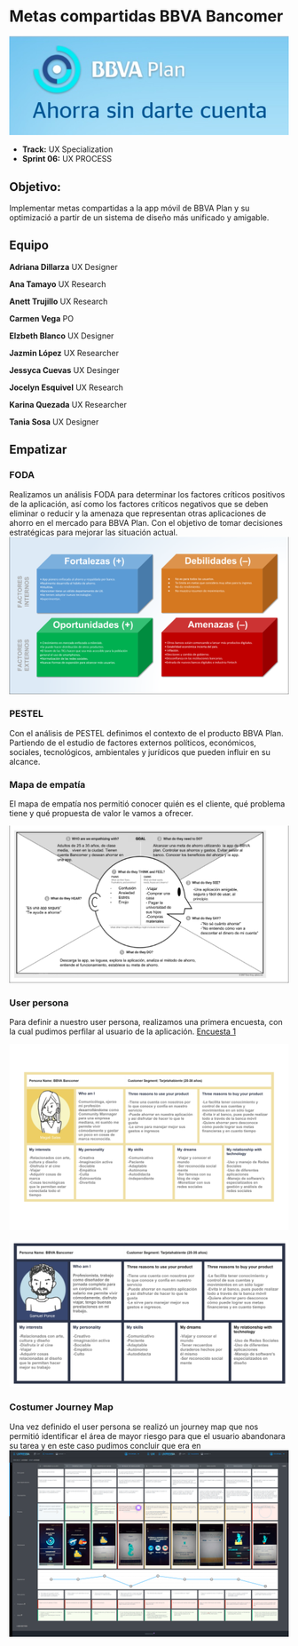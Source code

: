 # Metas compartidas BBVA Bancomer
![BBVA Plan](assets/images/BBVA-plan.jpg)

* **Track:** UX Specialization
* **Sprint 06:** UX PROCESS

## Objetivo:
 Implementar metas compartidas a la app móvil de BBVA Plan y su optimizació a partir de un sistema de diseño más unificado y amigable.

 ## Equipo
**Adriana Dillarza** UX Designer

**Ana Tamayo** UX Research

**Anett Trujillo** UX Research

**Carmen Vega** PO

**Elzbeth Blanco** UX Designer

**Jazmin López** UX Researcher

**Jessyca Cuevas** UX Desinger

**Jocelyn Esquivel** UX Research

**Karina Quezada** UX Researcher

**Tania Sosa** UX Designer

## Empatizar

### FODA
Realizamos un análisis FODA para determinar los factores críticos positivos de la aplicación, así como los factores críticos negativos que se deben eliminar o reducir y la amenaza que representan otras aplicaciones de ahorro en el mercado para BBVA Plan. Con el objetivo de tomar decisiones estratégicas para mejorar las situación actual.
![FODA](assets/images/FODA.png)

### PESTEL
Con el análisis de PESTEL definimos el contexto de el producto BBVA Plan. Partiendo de el estudio de factores externos políticos, económicos, sociales, tecnológicos, ambientales y jurídicos que pueden influir en su alcance.

### Mapa de empatía
El mapa de empatía nos permitió conocer quién es el cliente, qué problema tiene y qué propuesta de valor le vamos a ofrecer.

![Empathy map](assets/images/empathy-map.png)


### User persona
Para definir a nuestro user persona, realizamos una primera encuesta, con la cual pudimos perfilar al usuario de la aplicación.  [Encuesta 1](https://docs.google.com/forms/d/1JZ4vUEQPfACjVFVtUy3TG4yQjZq19DVZchVp3yDnCuI/edit#responses)

![user persona](assets/images/UserF.jpg)

![user persona](assets/images/UserM.jpg)

### Costumer Journey Map
Una vez definido el user persona se realizó un journey map que nos permitió identificar el área de mayor riesgo para que el usuario abandonara su tarea y en este caso pudimos concluir que era en
![journey-map](assets/images/journey-map.png)
